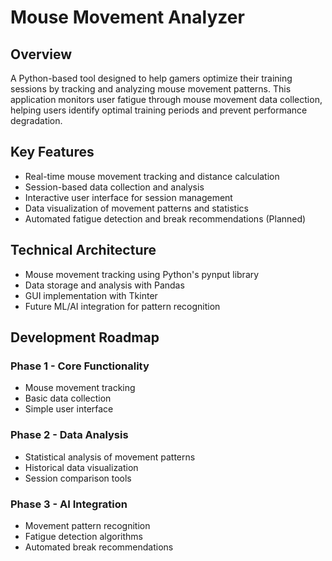 # Mouse Movement Analyzer

## Overview
A Python-based tool designed to help gamers optimize their training sessions by tracking and analyzing mouse movement patterns. This application monitors user fatigue through mouse movement data collection, helping users identify optimal training periods and prevent performance degradation.

## Key Features
- Real-time mouse movement tracking and distance calculation
- Session-based data collection and analysis
- Interactive user interface for session management
- Data visualization of movement patterns and statistics
- Automated fatigue detection and break recommendations (Planned)

## Technical Architecture
- Mouse movement tracking using Python's pynput library
- Data storage and analysis with Pandas
- GUI implementation with Tkinter
- Future ML/AI integration for pattern recognition


## Development Roadmap
### Phase 1 - Core Functionality
- Mouse movement tracking
- Basic data collection
- Simple user interface

### Phase 2 - Data Analysis
- Statistical analysis of movement patterns
- Historical data visualization
- Session comparison tools

### Phase 3 - AI Integration
- Movement pattern recognition
- Fatigue detection algorithms
- Automated break recommendations
